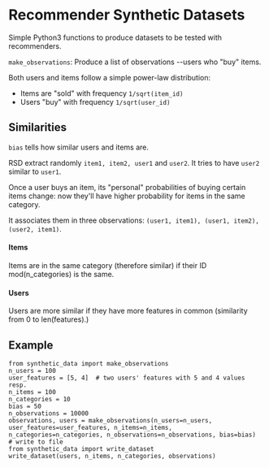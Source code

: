 # Recommender Synthetic Datasets

Simple Python3 functions to produce datasets to be tested with recommenders.

`make_observations`: Produce a list of observations --users who "buy" items.

Both users and items follow a simple power-law distribution:
* Items are "sold" with frequency `1/sqrt(item_id)`
* Users "buy" with frequency `1/sqrt(user_id)`

## Similarities

`bias` tells how similar users and items are.

RSD extract randomly `item1, item2, user1` and `user2`. It tries to
have `user2` similar to `user1`.

Once a user buys an item, its "personal" probabilities of buying
certain items change: now they'll have higher probability for items in
the same category.

It associates them in three observations: `(user1, item1), (user1, item2), (user2, item1)`.

#### Items

Items are in the same category (therefore similar) if their ID mod(n_categories) is the same. 

#### Users

Users are more similar if they have more features in common
(similarity from 0 to len(features).)
## Example

```python3
from synthetic_data import make_observations
n_users = 100
user_features = [5, 4]  # two users' features with 5 and 4 values resp.
n_items = 100
n_categories = 10
bias = 50 
n_observations = 10000
observations, users = make_observations(n_users=n_users, user_features=user_features, n_items=n_items, n_categories=n_categories, n_observations=n_observations, bias=bias)
# write to file
from synthetic_data import write_dataset
write_dataset(users, n_items, n_categories, observations)
```
